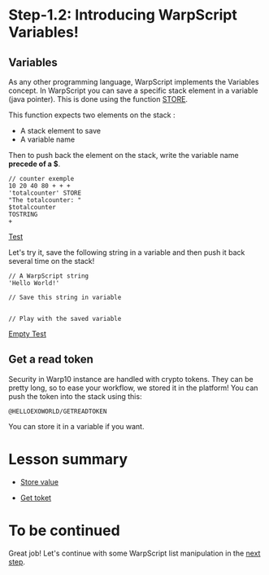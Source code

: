 # Step-1.2: Introducing WarpScript Variables!

## Variables

As any other programming language, WarpScript implements the Variables concept. In WarpScript you can save a specific stack element in a variable (java pointer). This is done using the function [STORE](http://www.warp10.io/reference/functions/function_STORE/). 

This function expects two elements on the stack : 
- A stack element to save
- A variable name

Then to push back the element on the stack, write the variable name **precede of a $**.

```
// counter exemple
10 20 40 80 + + +
'totalcounter' STORE
"The totalcounter: " 
$totalcounter
TOSTRING
+
```

[Test](https://quantum.metrics.ovh.net/#/warpscript/MTAgMjAgNDAgODAgKyArICsKJ3RvdGFsY291bnRlcicgU1RPUkUKIlRoZSB0b3RhbGNvdW50ZXI6ICIgCiR0b3RhbGNvdW50ZXIKVE9TVFJJTkcKKw%3D%3D/eyJ1cmwiOiJodHRwczovL3dhcnAucGllcnJlemVtYi5vcmcvYXBpL3YwIiwiZmV0Y2hFbmRwb2ludCI6Ii9mZXRjaCIsImhlYWRlck5hbWUiOiJYLVdhcnAxMCJ9)

Let's try it, save the following string in a variable and then push it back several time on the stack!

```
// A WarpScript string
'Hello World!'

// Save this string in variable


// Play with the saved variable

```

[Empty Test](https://quantum.metrics.ovh.net/#/warpscript//eyJ1cmwiOiJodHRwczovL3dhcnAucGllcnJlemVtYi5vcmcvYXBpL3YwIiwiZmV0Y2hFbmRwb2ludCI6Ii9mZXRjaCIsImhlYWRlck5hbWUiOiJYLVdhcnAxMCJ9)

## Get a read token

Security in Warp10 instance are handled with crypto tokens. They can be pretty long, so to ease your workflow, we stored it in the platform! You can push the token into the stack using this:

```
@HELLOEXOWORLD/GETREADTOKEN
```

You can store it in a variable if you want.

# Lesson summary

- [Store value](https://quantum.metrics.ovh.net/#/warpscript/MTAgMjAgNDAgODAgKyArICsKJ3RvdGFsY291bnRlcicgU1RPUkUKIlRoZSB0b3RhbGNvdW50ZXI6ICIgCiR0b3RhbGNvdW50ZXIKVE9TVFJJTkcKKw%3D%3D/eyJ1cmwiOiJodHRwczovL3dhcnAucGllcnJlemVtYi5vcmcvYXBpL3YwIiwiZmV0Y2hFbmRwb2ludCI6Ii9mZXRjaCIsImhlYWRlck5hbWUiOiJYLVdhcnAxMCJ9)

- [Get toket](https://quantum.metrics.ovh.net/#/warpscript/QEhFTExPRVhPV09STEQvR0VUUkVBRFRPS0VO/eyJ1cmwiOiJodHRwczovL3dhcnAucGllcnJlemVtYi5vcmcvYXBpL3YwIiwiZmV0Y2hFbmRwb2ludCI6Ii9mZXRjaCIsImhlYWRlck5hbWUiOiJYLVdhcnAxMCJ9)

# To be continued

Great job! Let's continue with some WarpScript list manipulation in the [next step](/step-1-WarpScript/1.3-Manipulate-a-data-list/README.md).